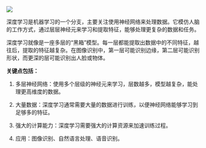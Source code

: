 ![](https://alidocs.dingtalk.com/core/api/resources/img/5eecdaf48460cde5d12edee92a100677e1909c2c5d54c1fcae485ceceedc35ee8c0ae7b8fcaa6fc0ec177c308ebd5304f2f5df7ae0523ba88e223c542a121a51900a83cb09b1e5cc9098136bd36e6eeeb5289cfc744e20804fb4c8ed7016461c?tmpCode=427930f1-4c10-45ab-b56a-6bec1dd1023b)

深度学习是机器学习的一个分支，主要关注使用神经网络来处理数据。它模仿人脑的工作方式，通过层层神经元来学习和提取特征，能够处理更复杂的数据和任务。

深度学习就像是一座多层的“黑箱”模型。每一层都能提取出数据中的不同特征，越往后，提取的特征越复杂。在图像识别中，第一层可能识别边缘，第二层可能识别形状，而更深的层可能识别出人脸或物体。

**关键点包括：**

1. 多层神经网络：使用多个层级的神经元来学习，层数越多，模型越复杂，能处理更高维度的数据。
    
2. 大量数据：深度学习通常需要大量的数据进行训练，以便神经网络能够学习到足够多的特征。
    
3. 强大的计算能力：深度学习需要强大的计算资源来加速训练过程。
    
4. 应用：图像识别、自然语言处理、语音识别。